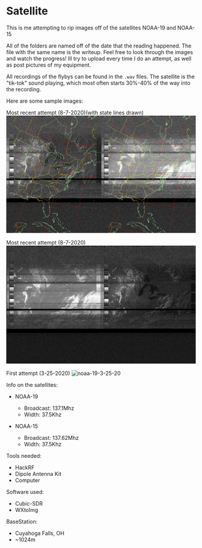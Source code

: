 # Satellite

This is me attempting to rip images off of the satellites NOAA-19 and NOAA-15

All of the folders are named off of the date that the reading happened. The file with the same name is the writeup. Feel free to look through the images and watch the progress! Ill try to upload every time I do an attempt, as well as post pictures of my equipment.

All recordings of the flybys can be found in the `.wav` files. The satellite is the "tik-tok" sound playing, which most often starts 30%-40% of the way into the recording.

Here are some sample images:

Most recent attempt (8-7-2020)(with state lines drawn)
![noaa-19-8-7-20-w-states](/8-7-20/noaa-19-08072254-norm.jpg)

Most recent attempt (8-7-2020)
![noaa-19-8-7-20](/8-7-20/noaa-19-08072254-pris.jpg)

First attempt (3-25-2020)
![noaa-19-3-25-20](/3-25-20/3-25-20-noaa19.png)

Info on the satellites:

* NOAA-19
  * Broadcast: 137.1Mhz
  * Width: 37.5Khz

* NOAA-15
  * Broadcast: 137.62Mhz
  * Width: 37.5Khz

Tools needed:
  * HackRF
  * Dipole Antenna Kit
  * Computer
  
Software used:
  * Cubic-SDR
  * WXtoImg

BaseStation:
  * Cuyahoga Falls, OH
  * ~1024m
